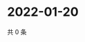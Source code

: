 # 2022-01-20

共 0 条

<!-- BEGIN WEIBO -->
<!-- 最后更新时间 Thu Jan 20 2022 08:57:40 GMT+0800 (China Standard Time) -->

<!-- END WEIBO -->
